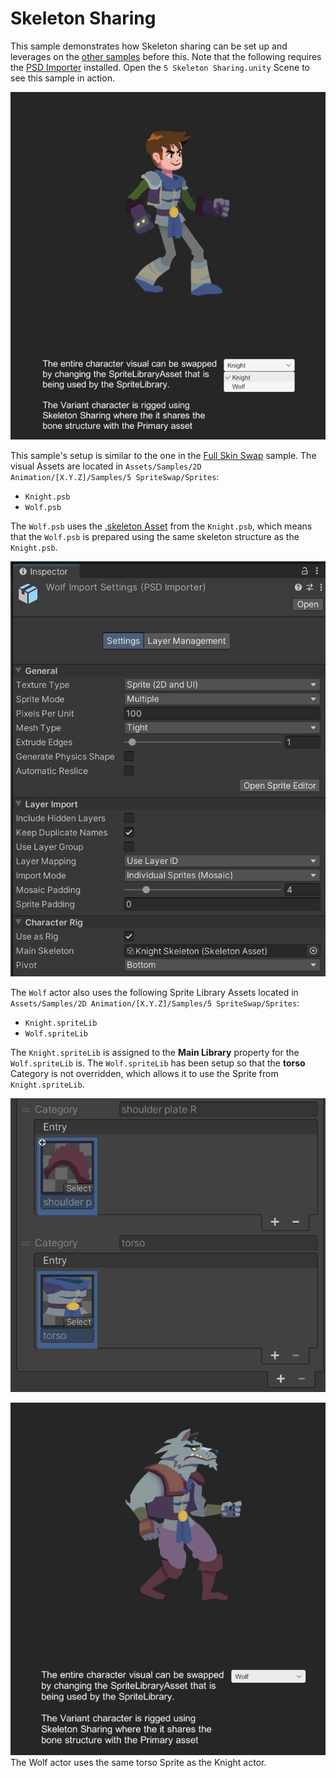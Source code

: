 # Skeleton Sharing
This sample demonstrates how Skeleton sharing can be set up and leverages on the [other samples](Examples.md) before this. Note that the following requires the [PSD Importer](https://docs.unity3d.com/Packages/com.unity.2d.psdimporter@latest) installed. Open the `5 Skeleton Sharing.unity` Scene to see this sample in action.

![](images/2D-animation-samples-skelesharing.png)

This sample's setup is similar to the one in the [Full Skin Swap](ex-sprite-swap.md#full-skin-swap) sample. The visual Assets are located in `Assets/Samples/2D Animation/[X.Y.Z]/Samples/5 SpriteSwap/Sprites`:

- `Knight.psb`
- `Wolf.psb`

The `Wolf.psb` uses the [.skeleton Asset](https://docs.unity3d.com/Packages/com.unity.2d.psdimporter@latest/index.html?subfolder=/manual/PSD-importer-properties.html%23main-skeleton) from the `Knight.psb`, which means that the `Wolf.psb` is prepared using the same skeleton structure as the `Knight.psb`.

![](images/2D-animation-samples-skelesharing-properties.png)

The `Wolf` actor also uses the following Sprite Library Assets located in `Assets/Samples/2D Animation/[X.Y.Z]/Samples/5 SpriteSwap/Sprites`:

- `Knight.spriteLib`
- `Wolf.spriteLib`

The `Knight.spriteLib` is assigned to the **Main Library** property for the `Wolf.spriteLib` is. The `Wolf.spriteLib` has been setup so that the **torso** Category is not overridden, which allows it to use the Sprite from `Knight.spriteLib`.

![](images/2D-animation-samples-skelesharing-SLAsset.png)

![](images/2D-animation-samples-skelesharing-SLAsset2.png)<br/>The Wolf actor uses the same torso Sprite as the Knight actor.
